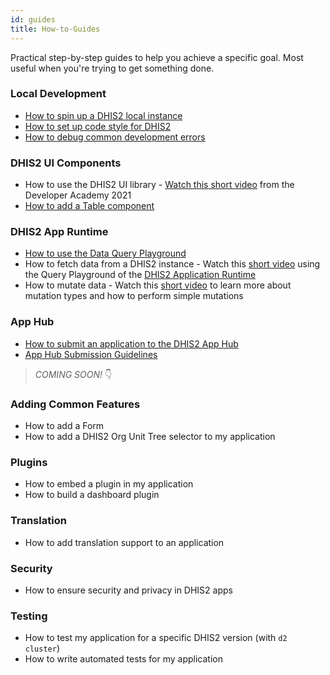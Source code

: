 ```yaml
---
id: guides
title: How-to-Guides
---
```


Practical step-by-step guides to help you achieve a specific goal. Most useful when you're trying to get something done. 

### Local Development
- [How to spin up a DHIS2 local instance](/docs/guides/spin-up-local-instance)
- [How to set up code style for DHIS2](/docs/guides/code-style)
- [How to debug common development errors](/docs/guides/debug-instance)

### DHIS2 UI Components
- How to use the DHIS2 UI library - [Watch this short video](https://youtu.be/Brvi4DsIRN8?list=PLo6Seh-066Rze0f3zo-mIRRueKdhw4Vnm&t=801) from the Developer Academy 2021  
- [How to add a Table component](/docs/guides/ui-table) 

### DHIS2 App Runtime 
- [How to use the Data Query Playground](/docs/guides/query-playground)
- How to fetch data from a DHIS2 instance - Watch this [short video](https://youtu.be/zw0UwsZ2Pww?list=PLo6Seh-066RynhjhnJNUITOZykA7397We&t=349) using the Query Playground of the [DHIS2 Application Runtime](https://runtime.dhis2.nu/#/)
- How to mutate data - Watch this [short video](https://youtu.be/dLoOWGJU0Cg) to learn more about mutation types and how to perform simple mutations 

### App Hub
- [How to submit an application to the DHIS2 App Hub](/docs/guides/submit-apphub)
- [App Hub Submission Guidelines](/docs/guides/apphub-guidelines)

> _COMING SOON!_ 👇

### Adding Common Features 
- How to add a Form 
- How to add a DHIS2 Org Unit Tree selector to my application 

### Plugins 
- How to embed a plugin in my application
- How to build a dashboard plugin 

### Translation 
- How to add translation support to an application

### Security 
- How to ensure security and privacy in DHIS2 apps

### Testing 
- How to test my application for a specific DHIS2 version (with `d2 cluster`)
- How to write automated tests for my application

